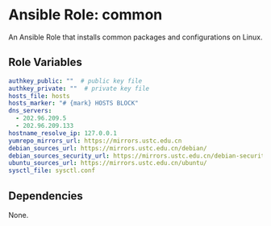 # Ansible Role: common

An Ansible Role that installs common packages and configurations on Linux.

## Role Variables

```yml
authkey_public: ""  # public key file
authkey_private: ""  # private key file
hosts_file: hosts
hosts_marker: "# {mark} HOSTS BLOCK"
dns_servers:
  - 202.96.209.5
  - 202.96.209.133
hostname_resolve_ip: 127.0.0.1
yumrepo_mirrors_url: https://mirrors.ustc.edu.cn
debian_sources_url: https://mirrors.ustc.edu.cn/debian/
debian_sources_security_url: https://mirrors.ustc.edu.cn/debian-security/
ubuntu_sources_url: https://mirrors.ustc.edu.cn/ubuntu/
sysctl_file: sysctl.conf
```

## Dependencies

None.
